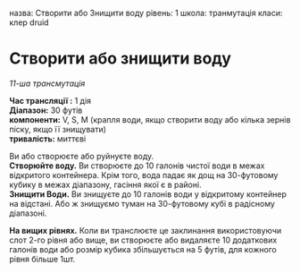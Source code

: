назва: Створити або Знищити воду рівень: 1 школа: транмутація класи: клер druid

# Створити або знищити воду
_11-ша трансмутація_

**Час трансляції :** 1 дія    
**Діапазон:** 30 футів    
**компоненти:** V, S, M (крапля води, якщо створити воду або кілька зернів піску, якщо її знищувати)    
**тривалість:** миттєві

Ви або створюєте або руйнуєте воду.    
**Створюйте воду.** Ви створюєте до 10 галонів чистої води в межах відкритого контейнера. Крім того, вода падає як дощ на 30-футовому кубику в межах діапазону, гасіння якої є в районі.    
**Знищити Води.** Ви знищуєте до 10 галонів води у відкритому контейнер на відстані. Або ж знищуємо туман на 30-футовому кубі в радісному діапазоні.

**На вищих рівнях.** Коли ви транслюєте це заклинання використовуючи слот 2-го рівня або вище, ви створюєте або видаляєте 10 додаткових галонів води або розмір кубика збільшується на 5 футів, для кожного рівня більше 1шт. 